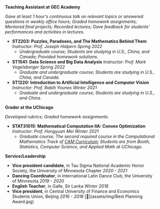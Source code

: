 **Teaching Assistant at GEC Academy**

*Gave at least 1 hour's continuous talk on relevant topics or answered questions in weekly office hours; Graded homework assignments; Mentored final projects; Recorded lectures; Gave feedback for students' performances and activities in lectures.*
* **ST2203: Puzzles, Paradoxes, and The Mathematics Behind Them** *Instructor: Prof. Joseph Halpern     Spring 2022*
  * *Undergraduate course; Students are studying in U.S., China, and Canada; Provided homework solutions.*
* **ST1541: Data Science and Big Data Analysis** *Instructor: Prof. Mark Vogelsberger     Spring 2022*
  * *Graduate and undergraduate course; Students are studying in U.S., China, and Canada.*
* **ST1220: Introduction to Artificial Intelligence and Computer Vision** *Instructor: Prof. Rabih Younes     Winter 2021*
  * *Graduate and undergraduate course; Students are studying in U.S., and China.*

**Grader at the UChicago**

*Developed rubrics; Graded homework assignments.*
* **STAT31015: Mathematical Computation IIA: Convex Optimization** *Instructor: Prof. Hongyuan Mei     Winter 2021*
  * *Graduate course; The second required course in the Computational Mathematics Track of [CAM Curriculum](https://voices.uchicago.edu/cammasters/course-offerings/#caam31015); Students are from Booth, Statistics, Computer Science, and Applied Math at UChicago.*

**Service/Leadership**
* **Vice president candidate**, in Tau Sigma National Academic Honor Society, the University of Minnesota Chapter *2020 - 2021*
* **Dancing Coordinator**, in International Latin Dance Club, the University of Minnesota *2019 - 2020*
* **English Teacher**, in Galle, Sir Lanka *Winter 2018*
* **Vice president**, in Central University of Finance and Economics Students Union, Beijing *2016 - 2018* [📄](assets/img/Best Planning Award.jpg)
